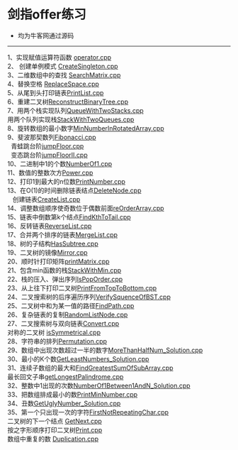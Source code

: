 # 剑指offer练习



 
- 均为牛客网通过源码

-------------------

1、实现赋值运算符函数 [operator.cpp](https://github.com/FlyingFishPeng/jianzhioffer/blob/master/operator.cpp)  
2、 创建单例模式 [CreateSingleton.cpp](https://github.com/FlyingFishPeng/jianzhioffer/blob/master/CreateSingleton.cpp)  
3、二维数组中的查找 [SearchMatrix.cpp](https://github.com/FlyingFishPeng/jianzhioffer/blob/master/SearchMatrix.cpp)  
4、替换空格 [ReplaceSpace.cpp](https://github.com/FlyingFishPeng/jianzhioffer/blob/master/ReplaceSpace.cpp)  
5、从尾到头打印链表[PrintList.cpp](https://github.com/FlyingFishPeng/jianzhioffer/blob/master/PrintList.cpp)     
6、重建二叉树[ReconstructBinaryTree.cpp](https://github.com/FlyingFishPeng/jianzhioffer/blob/master/ReconstructBinaryTree.cpp)   
7、用两个栈实现队列[QueueWithTwoStacks.cpp](https://github.com/FlyingFishPeng/jianzhioffer/blob/master/QueueWithTwoStacks.cpp)   
    用两个队列实现栈[StackWithTwoQueues.cpp](https://github.com/FlyingFishPeng/jianzhioffer/blob/master/StackWithTwoQueues.cpp)   
8、旋转数组的最小数字[MinNumberInRotatedArray.cpp](https://github.com/FlyingFishPeng/jianzhioffer/blob/master/MinNumberInRotatedArray.cpp)     
9、斐波那契数列[Fibonacci.cpp](https://github.com/FlyingFishPeng/jianzhioffer/blob/master/Fibonacci.cpp)   
     青蛙跳台阶[jumpFloor.cpp](https://github.com/FlyingFishPeng/jianzhioffer/blob/master/jumpFloor.cpp)   
     变态跳台阶[jumpFloorII.cpp](https://github.com/FlyingFishPeng/jianzhioffer/blob/master/jumpFloorII.cpp)   
10、二进制中1的个数[NumberOf1.cpp](https://github.com/FlyingFishPeng/jianzhioffer/blob/master/NumberOf1.cpp)   
11、数值的整数次方[Power.cpp](https://github.com/FlyingFishPeng/jianzhioffer/blob/master/Power.cpp)   
12、打印1到最大的n位数[PrintNumber.cpp](https://github.com/FlyingFishPeng/jianzhioffer/blob/master/PrintNumber.cpp)   
13、在O(1)的时间删除链表结点[DeleteNode.cpp](https://github.com/FlyingFishPeng/jianzhioffer/blob/master/DeleteNode.cpp)   
    创建链表[CreateList.cpp](https://github.com/FlyingFishPeng/jianzhioffer/blob/master/CreateList.cpp)    
14、调整数组顺序使奇数位于偶数前面[reOrderArray.cpp](https://github.com/FlyingFishPeng/jianzhioffer/blob/master/reOrderArray.cpp)   
15、链表中倒数第k个结点[FindKthToTail.cpp](https://github.com/FlyingFishPeng/jianzhioffer/blob/master/FindKthToTail.cpp)   
16、反转链表[ReverseList.cpp](https://github.com/FlyingFishPeng/jianzhioffer/blob/master/ReverseList.cpp)   
17、合并两个排序的链表[MergeList.cpp](https://github.com/FlyingFishPeng/jianzhioffer/blob/master/MergeList.cpp)   
18、树的子结构[HasSubtree.cpp](https://github.com/FlyingFishPeng/jianzhioffer/blob/master/HasSubtree.cpp)    
19、二叉树的镜像[Mirror.cpp](https://github.com/FlyingFishPeng/jianzhioffer/blob/master/Mirror.cpp)   
20、顺时针打印矩阵[printMatrix.cpp](https://github.com/FlyingFishPeng/jianzhioffer/blob/master/printMatrix.cpp)   
21、包含min函数的栈[StackWithMin.cpp](https://github.com/FlyingFishPeng/jianzhioffer/blob/master/StackWithMin.cpp)   
22、栈的压入、弹出序列[IsPopOrder.cpp](https://github.com/FlyingFishPeng/jianzhioffer/blob/master/IsPopOrder.cpp)   
23、从上往下打印二叉树[PrintFromTopToBottom.cpp](https://github.com/FlyingFishPeng/jianzhioffer/blob/master/PrintFromTopToBottom.cpp)  
24、二叉搜索树的后序遍历序列[VerifySquenceOfBST.cpp](https://github.com/FlyingFishPeng/jianzhioffer/blob/master/VerifySquenceOfBST.cpp)  
25、二叉树中和为某一值的路径[FindPath.cpp](https://github.com/FlyingFishPeng/jianzhioffer/blob/master/FindPath.cpp)  
26、复杂链表的复制[RandomListNode.cpp](https://github.com/FlyingFishPeng/jianzhioffer/blob/master/RandomListNode.cpp)   
27、二叉搜索树与双向链表[Convert.cpp](https://github.com/FlyingFishPeng/jianzhioffer/blob/master/Convert.cpp)   
     对称的二叉树 [isSymmetrical.cpp](https://github.com/FlyingFishPeng/jianzhioffer/blob/master/isSymmetrical.cpp)   
28、字符串的排列[Permutation.cpp](https://github.com/FlyingFishPeng/jianzhioffer/blob/master/Permutation.cpp)   
29、数组中出现次数超过一半的数字[MoreThanHalfNum_Solution.cpp](https://github.com/FlyingFishPeng/jianzhioffer/blob/master/MoreThanHalfNum_Solution.cpp)   
30、最小的K个数[GetLeastNumbers_Solution.cpp](https://github.com/FlyingFishPeng/jianzhioffer/blob/master/GetLeastNumbers_Solution.cpp)   
31、连续子数组的最大和[FindGreatestSumOfSubArray.cpp](https://github.com/FlyingFishPeng/jianzhioffer/blob/master/FindGreatestSumOfSubArray.cpp)   
    最长回文子串[getLongestPalindrome.cpp](https://github.com/FlyingFishPeng/jianzhioffer/blob/master/getLongestPalindrome.cpp)  
32、整数中1出现的次数[NumberOf1Between1AndN_Solution.cpp](https://github.com/FlyingFishPeng/jianzhioffer/blob/master/NumberOf1Between1AndN_Solution.cpp)   
33、把数组排成最小的数[PrintMinNumber.cpp](https://github.com/FlyingFishPeng/jianzhioffer/blob/master/PrintMinNumber.cpp)  
34、丑数[GetUglyNumber_Solution.cpp](https://github.com/FlyingFishPeng/jianzhioffer/blob/master/GetUglyNumber_Solution.cpp)   
35、第一个只出现一次的字符[FirstNotRepeatingChar.cpp](https://github.com/FlyingFishPeng/jianzhioffer/blob/master/FirstNotRepeatingChar.cpp)     
二叉树的下一个结点 [GetNext.cpp](https://github.com/FlyingFishPeng/jianzhioffer/blob/master/GetNext.cpp)    
按之字形顺序打印二叉树[Print.cpp](https://github.com/FlyingFishPeng/jianzhioffer/blob/master/Print.cpp)     
数组中重复的数 [Duplication.cpp](https://github.com/FlyingFishPeng/jianzhioffer/blob/master/Duplication.cpp)     




